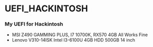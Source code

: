 # UEFI_HACKINTOSH
### My UEFI for Hackintosh
* MSI Z490 GAMMING PLUS, I7 10700K, RX570 4GB 
 All Works Fine
* Lenovo V310-14ISK Intel I3-6100U 4GB HDD 500GB 14 inch
